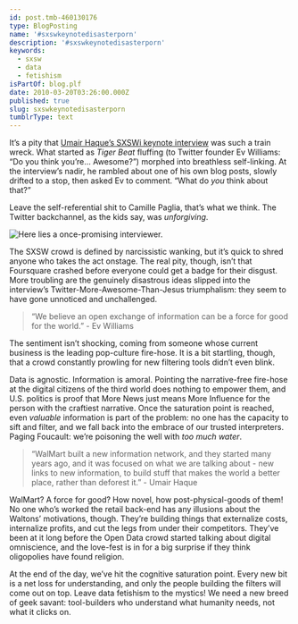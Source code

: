 ```yaml
---
id: post.tmb-460130176
type: BlogPosting
name: '#sxswkeynotedisasterporn'
description: '#sxswkeynotedisasterporn'
keywords:
  - sxsw
  - data
  - fetishism
isPartOf: blog.plf
date: 2010-03-20T03:26:00.000Z
published: true
slug: sxswkeynotedisasterporn
tumblrType: text
---
```

It’s a pity that [Umair Haque’s SXSWi keynote interview](http://techcrunch.com/2010/03/15/ev-williams-sxsw/ "TechCrunch interview transcript") was such a train wreck. What started as *Tiger Beat* fluffing (to Twitter founder Ev Williams: “Do you think you’re… Awesome?”) morphed into breathless self-linking. At the interview’s nadir, he rambled about one of his own blog posts, slowly drifted to a stop, then asked Ev to comment. “What do *you* think about that?”

Leave the self-referential shit to Camille Paglia, that’s what we think. The Twitter backchannel, as the kids say, was *unforgiving*.

![Here lies a once-promising interviewer.](http://farm4.static.flickr.com/3076/2630509441_944a6ee3e2.jpg)

The SXSW crowd is defined by narcissistic wanking, but it’s quick to shred anyone who takes the act onstage. The real pity, though, isn’t that Foursquare crashed before everyone could get a badge for their disgust. More troubling are the genuinely disastrous ideas slipped into the interview’s Twitter-More-Awesome-Than-Jesus triumphalism: they seem to have gone unnoticed and unchallenged.

> “We believe an open exchange of information can be a force for good for the world.” - Ev Williams

The sentiment isn’t shocking, coming from someone whose current business is the leading pop-culture fire-hose. It is a bit startling, though, that a crowd constantly prowling for new filtering tools didn’t even blink.

Data is agnostic. Information is amoral. Pointing the narrative-free fire-hose at the digital citizens of the third world does nothing to empower them, and U.S. politics is proof that More News just means More Influence for the person with the craftiest narrative. Once the saturation point is reached, even *valuable* information is part of the problem: no one has the capacity to sift and filter, and we fall back into the embrace of our trusted interpreters. Paging Foucault: we’re poisoning the well with *too much water*.  

> “WalMart built a new information network, and they started many years ago, and it was focused on what we are talking about - new links to new information, to build stuff that makes the world a better place, rather than deforest it.” - Umair Haque

WalMart? A force for good? How novel, how post-physical-goods of them! No one who’s worked the retail back-end has any illusions about the Waltons’ motivations, though. They’re building things that externalize costs, internalize profits, and cut the legs from under their competitors. They’ve been at it long before the Open Data crowd started talking about digital omniscience, and the love-fest is in for a big surprise if they think oligopolies have found religion.

At the end of the day, we’ve hit the cognitive saturation point. Every new bit is a net loss for understanding, and only the people building the filters will come out on top. Leave data fetishism to the mystics! We need a new breed of geek savant: tool-builders who understand what humanity needs, not what it clicks on.

